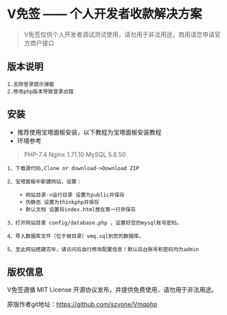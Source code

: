 
V免签  —— 个人开发者收款解决方案
===============

> V免签仅供个人开发者调试测试使用，请勿用于非法用途，商用请您申请官方商户接口


## 版本说明
	1.去除登录提示弹窗
	2.修改php版本导致登录出错


## 安装
 + 推荐使用宝塔面板安装，以下教程为宝塔面板安装教程
 + 环境参考
> PHP-7.4
> Nginx 1.71.10
> MySQL 5.6.50
        

    1、下载源代码,Clone or download->Download ZIP
    
    2、宝塔面板中新建网站，设置：
        
        + 网站目录->运行目录 设置为public并保存
        + 伪静态 设置为thinkphp并保存
        + 默认文档 设置将index.html放在第一行并保存
    
    3、打开网站目录 config/database.php ，设置好您的mysql账号密码。
    
    4、导入数据库文件（位于根目录）vmq.sql到您的数据库。
    
    5、至此网站搭建完毕，请访问后自行修改配置信息！默认后台账号和密码均为admin



 
 


## 版权信息

V免签遵循 MIT License 开源协议发布，并提供免费使用，请勿用于非法用途。

原版作者git地址：https://github.com/szvone/Vmqphp




